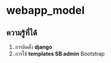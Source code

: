 ﻿# webapp_model
## ความรู้ที่ได้
  1. การติดตั้ง **django**
  2. การใช้ **templates SB admin** Bootstrap 
  
